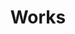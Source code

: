 ---
layout: projects
title: Works
show_collection: works
description: >
  Vous y trouverez une sélection de projets (secteur de l'IT, du design mobilier, la fintech, le prêt à porter etc.) réalisés en agence, allant de la création/refonte de supports print et web, en passant par du motion pour des démos, ou des habillages dynamiques lors d'un tournage en studio.
no_groups: true
---